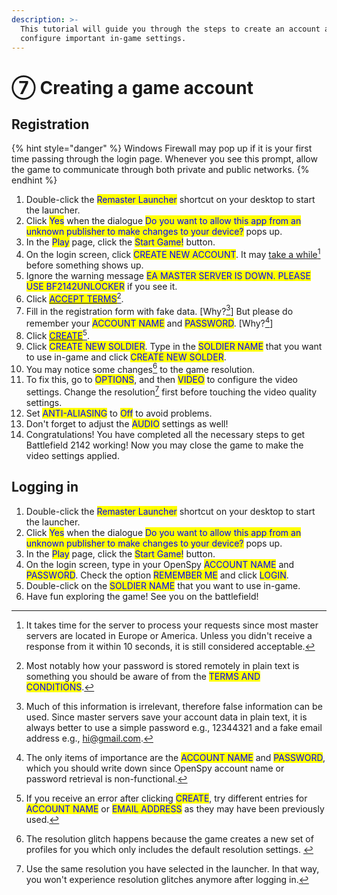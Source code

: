 ```yaml
---
description: >-
  This tutorial will guide you through the steps to create an account and
  configure important in-game settings.
---
```


# ⑦ Creating a game account

## Registration

{% hint style="danger" %}
Windows Firewall may pop up if it is your first time passing through the login page. Whenever you see this prompt, allow the game to communicate through both private and public networks.
{% endhint %}

1. Double-click the <mark style="color:blue;">Remaster Launcher</mark> shortcut on your desktop to start the launcher.
2. Click <mark style="color:blue;">Yes</mark> when the dialogue <mark style="color:blue;">Do you want to allow this app from an unknown publisher to make changes to your device?</mark> pops up.
3. In the <mark style="color:blue;">Play</mark> page, click the <mark style="color:blue;">Start Game!</mark> button.
4. On the login screen, click <mark style="color:blue;">CREATE NEW ACCOUNT</mark>. It may [take a while](#user-content-fn-1)[^1] before something shows up.
5. Ignore the warning message <mark style="color:blue;">EA MASTER SERVER IS DOWN. PLEASE USE BF2142UNLOCKER</mark> if you see it.
6. Click [<mark style="color:blue;">ACCEPT TERMS</mark>](#user-content-fn-2)[^2].
7. Fill in the registration form with fake data. \[Why?[^3]] But please do remember your <mark style="color:blue;">ACCOUNT NAME</mark> and <mark style="color:blue;">PASSWORD</mark>. \[Why?[^4]]
8. Click [<mark style="color:blue;">CREATE</mark>](#user-content-fn-5)[^5].
9. Click <mark style="color:blue;">CREATE NEW SOLDIER</mark>. Type in the <mark style="color:blue;">SOLDIER NAME</mark> that you want to use in-game and click <mark style="color:blue;">CREATE NEW SOLDER</mark>.
10. You may notice some changes[^6] to the game resolution.
11. To fix this, go to <mark style="color:blue;">OPTIONS</mark>, and then <mark style="color:blue;">VIDEO</mark> to configure the video settings. Change the resolution[^7] first before touching the video quality settings.
12. Set <mark style="color:blue;">ANTI-ALIASING</mark> to <mark style="color:blue;">Off</mark> to avoid problems.
13. Don't forget to adjust the <mark style="color:blue;">AUDIO</mark> settings as well!​
14. Congratulations! You have completed all the necessary steps to get Battlefield 2142 working! Now you may close the game to make the video settings applied.

## Logging in

1. Double-click the <mark style="color:blue;">Remaster Launcher</mark> shortcut on your desktop to start the launcher.
2. Click <mark style="color:blue;">Yes</mark> when the dialogue <mark style="color:blue;">Do you want to allow this app from an unknown publisher to make changes to your device?</mark> pops up.
3. In the <mark style="color:blue;">Play</mark> page, click the <mark style="color:blue;">Start Game!</mark> button.
4. On the login screen, type in your OpenSpy <mark style="color:blue;">ACCOUNT NAME</mark> and <mark style="color:blue;">PASSWORD</mark>. Check the option <mark style="color:blue;">REMEMBER ME</mark> and click <mark style="color:blue;">LOGIN</mark>.
5. Double-click on the <mark style="color:blue;">SOLDIER NAME</mark> that you want to use in-game.
6. Have fun exploring the game! See you on the battlefield!

[^1]: It takes time for the server to process your requests since most master servers are located in Europe or America. Unless you didn't receive a response from it within 10 seconds, it is still considered acceptable.

[^2]: Most notably how your password is stored remotely in plain text is something you should be aware of from the <mark style="color:blue;">TERMS AND CONDITIONS</mark>.

[^3]: Much of this information is irrelevant, therefore false information can be used. Since master servers save your account data in plain text, it is always better to use a simple password e.g., 12344321 and a fake email address e.g., hi@gmail.com.

[^4]: The only items of importance are the <mark style="color:blue;">ACCOUNT NAME</mark> and <mark style="color:blue;">PASSWORD</mark>, which you should write down since OpenSpy account name or password retrieval is non-functional.

[^5]: If you receive an error after clicking <mark style="color:blue;">CREATE</mark>, try different entries for <mark style="color:blue;">ACCOUNT NAME</mark> or <mark style="color:blue;">EMAIL ADDRESS</mark> as they may have been previously used.

[^6]: The resolution glitch happens because the game creates a new set of profiles for you which only includes the default resolution settings.&#x20;

[^7]: Use the same resolution you have selected in the launcher. In that way, you won't experience resolution glitches anymore after logging in.
